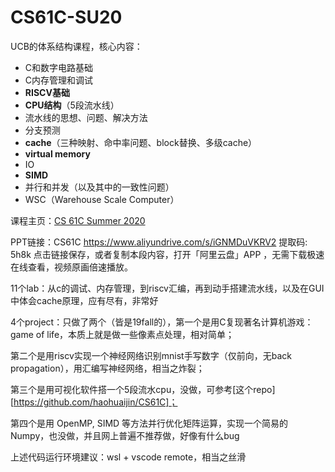 # CS61C-SU20
UCB的体系结构课程，核心内容：

- C和数字电路基础
- C内存管理和调试
- **RISCV基础**
- **CPU结构**（5段流水线）
- 流水线的思想、问题、解决方法
- 分支预测
- **cache**（三种映射、命中率问题、block替换、多级cache）
- **virtual memory**
- IO
- **SIMD**
- 并行和并发（以及其中的一致性问题）
- WSC（Warehouse Scale Computer）

课程主页：[CS 61C Summer 2020](https://inst.eecs.berkeley.edu/~cs61c/su20/)

PPT链接：CS61C https://www.aliyundrive.com/s/iGNMDuVKRV2 提取码: 5h8k 点击链接保存，或者复制本段内容，打开「阿里云盘」APP ，无需下载极速在线查看，视频原画倍速播放。



11个lab：从c的调试、内存管理，到riscv汇编，再到动手搭建流水线，以及在GUI中体会cache原理，应有尽有，非常好



4个project：只做了两个（皆是19fall的），第一个是用C复现著名计算机游戏：game of life，本质上就是做一些像素点处理，相对简单；

第二个是用riscv实现一个神经网络识别mnist手写数字（仅前向，无back propagation），用汇编写神经网络，相当之炸裂；

第三个是用可视化软件搭一个5段流水cpu，没做，可参考[这个repo][https://github.com/haohuaijin/CS61C]；

第四个是用 OpenMP, SIMD 等方法并行优化矩阵运算，实现一个简易的 Numpy，也没做，并且网上普遍不推荐做，好像有什么bug



上述代码运行环境建议：wsl + vscode remote，相当之丝滑
